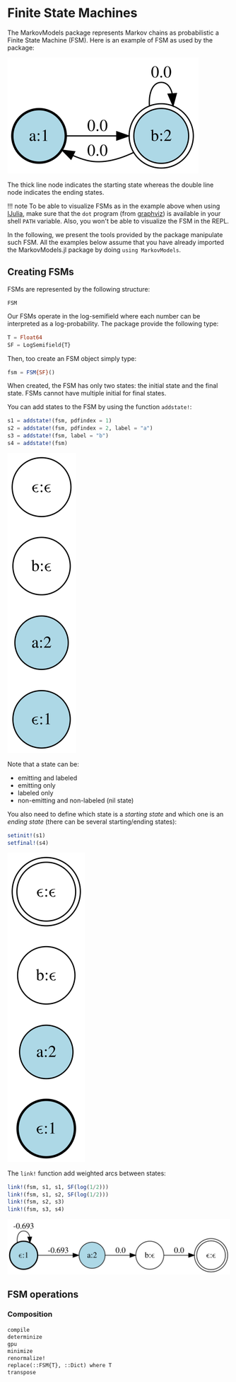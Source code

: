 # Finite State Machines

The MarkovModels package represents Markov chains as probabilistic a
Finite State Machine (FSM).  Here is an example of FSM as used by the
package:

![](images/examplefsm.svg)

The thick line node indicates the starting state whereas the double
line node indicates the ending states.

!!! note
    To be able to visualize FSMs as in the example above when using
    [IJulia](https://github.com/JuliaLang/IJulia.jl), make sure that
    the `dot` program (from [graphviz](https://graphviz.org/)) is
    available in your shell `PATH` variable. Also, you won't be able
    to visualize the FSM in the REPL.

In the following, we present the tools provided by the package
manipulate such FSM. All the examples below assume that you
have already imported the MarkovModels.jl package by doing `using
MarkovModels`.

## Creating FSMs

FSMs are represented by the following structure:
```@docs
FSM
```
Our FSMs operate in the log-semifield where each number can be
interpreted as a log-probability. The package provide the following
type:
```julia
T = Float64
SF = LogSemifield{T}
```

Then, too create an FSM object simply type:
```julia
fsm = FSM{SF}()
```
When created, the FSM has only two states: the initial state and the
final state. FSMs cannot have multiple initial for final states.

You can add states to the FSM by using the function `addstate!`:
```julia
s1 = addstate!(fsm, pdfindex = 1)
s2 = addstate!(fsm, pdfindex = 2, label = "a")
s3 = addstate!(fsm, label = "b")
s4 = addstate!(fsm)
```
![missing image](images/addstate.svg)

Note that a state can be:
  * emitting and labeled
  * emitting only
  * labeled only
  * non-emitting and non-labeled (nil state)

You also need to define which state is a *starting state* and which
one is an *ending state* (there can be several starting/ending states):
```julia
setinit!(s1)
setfinal!(s4)
```
![missing image](images/init_final.svg)


The `link!` function add weighted arcs between states:
```julia
link!(fsm, s1, s1, SF(log(1/2)))
link!(fsm, s1, s2, SF(log(1/2)))
link!(fsm, s2, s3)
link!(fsm, s3, s4)
```
![missing image](images/links.svg)

## FSM operations

### Composition

```@docs
compile
determinize
gpu
minimize
renormalize!
replace(::FSM{T}, ::Dict) where T
transpose
```
